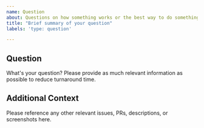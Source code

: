 ```yaml
---
name: Question
about: Questions on how something works or the best way to do something.
title: "Brief summary of your question"
labels: 'type: question'

---
```


<!--

  Thanks for stopping by to let us know something could be better!

**PLEASE READ**: If you have a support contract with Google, please create an
  issue in the [support console](https://cloud.google.com/support/) instead of
  filing on GitHub. This will ensure a timely response.

         Please run down the following list and make sure you've tried the usual "quick fixes":

         - Search the issues already opened: https://github.com/GoogleCloudPlatform/alloydb-go-connector/issues
         - Check for answers on StackOverflow: https://stackoverflow.com/questions/tagged/google-alloydb

         If you are still having issues, please include as much information as possible:

  -->

## Question
What's your question? Please provide as much relevant information as possible
to reduce turnaround time.

## Additional Context
Please reference any other relevant issues, PRs, descriptions, or screenshots
here.
